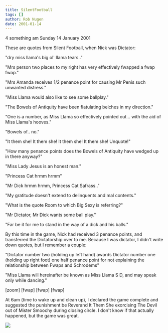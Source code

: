 ```yaml
---
title: SilentFootball
tags: []
author: Rob Nugen
date: 2001-01-14
---
```


<title>Silent Football quotes</title>
<p class=date>4 something am Sunday 14 January 2001</p>

<p>These are quotes from Silent Football, when Nick was Dictator:</p>

<p>"dry miss llama's big ol' llama tears.."</p>

<p>"Mrs person two places to my right has very effectively fwapped a
fwap fwap."</p>

<p>"Mrs Amanda receives 1/2 penance point for causing Mr Penis such
unwanted distress."</p>

<p>"Miss Llama would also like to see some ballplay."</p>

<p>"The Bowels of Antiquity have been flatulating belches in my direction."</p>

<p>"One is a number, as Miss Llama so effectively pointed out... with
the aid of Miss Llama's hooves."</p>

<p>"Bowels of.. no."</p>

<p>"It them she! It them she! It them she! It them she! Unquote!"</p>

<p>"How many penance points does the Bowels of Antiquity have wedged up
in there anyway?"</p>

<p>"Miss Lady Jesus is an honest man."</p>

<p>"Princess Cat hrmm hrmm"</p>

<p>"Mr Dick hrmm hrmm, Princess Cat Safrass.."</p>

<p>"My gratitude doesn't extend to delinquents and mal contents."</p>

<p>"What is the quote Room to which Big Sexy is referring?"</p>

<p>"Mr Dictator, Mr Dick wants some ball play."</p>

<p>"Far be it for me to stand in the way of a dick and his balls."</p>

<p>By this time in the game, Nick had received 3 penance points, and
transferred the Dictatorship over to me.  Because I was dictator, I
didn't write down quotes, but I remember a couple:</p>

<p>"Dictator number two (holding up left hand) awards Dictator number
one (holding up right foot) one half penance point for not explaining
the relationship between Fwaps and Schrodems"</p>

<p>"Miss Llama will hereinafter be known as Miss Llama S D, and may
speak only while dancing."</p>

<p>[zoom] [fwap] [fwap] [fwap]</p>

<p>At 6am (time to wake up and clean up), I declared the game complete
and suggested the punishment be Reverand It Them She exorcising The
Devil out of Mister Smoochy during closing circle.  I don't know if
that actually happened, but the game was great.</p>

<p><img src='/images/rob/wL-ROB.gif'/></p>

